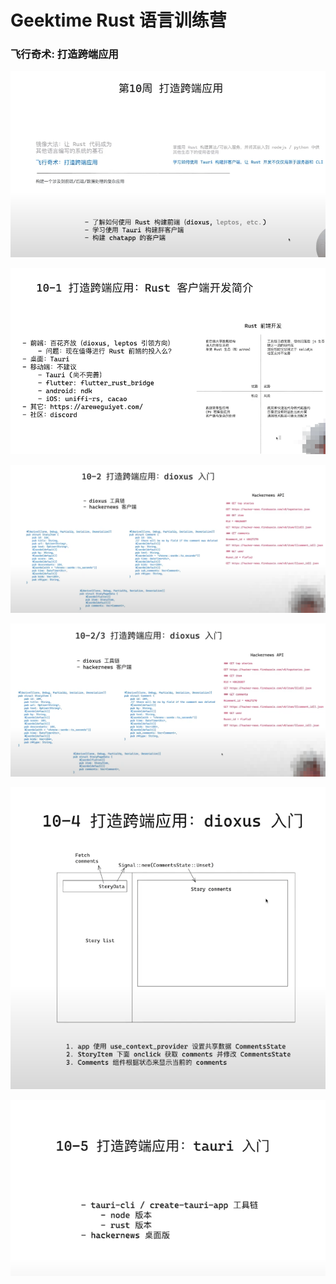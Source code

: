 # Geektime Rust 语言训练营

### 飞行奇术: 打造跨端应用

![image-20250220105803053](assets/image-20250220105803053.png)

![](assets/image-20250220110320315.png)

![](assets/image-20250220123604208.png)

![image-20250220174257300](assets/image-20250220174257300.png)

![image-20250220184256715](assets/image-20250220184256715.png)

![image-20250221100216774](assets/image-20250221100216774.png)
